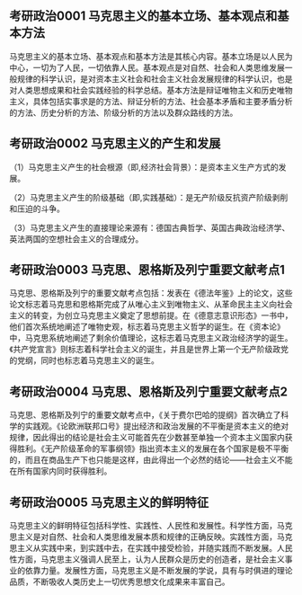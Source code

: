 ## 考研政治0001 马克思主义的基本立场、基本观点和基本方法
马克思主义的基本立场、基本观点和基本方法是其核心内容。基本立场是以人民为中心，一切为了人民，一切依靠人民。基本观点是对自然、社会和人类思维发展一般规律的科学认识，是对资本主义社会和社会主义社会发展规律的科学认识，也是对人类思想成果和社会实践经验的科学总结。基本方法是辩证唯物主义和历史唯物主义，具体包括实事求是的方法、辩证分析的方法、社会基本矛盾和主要矛盾分析的方法、历史分析的方法、阶级分析的方法以及群众路线的方法。

## 考研政治0002 马克思主义的产生和发展
（1）马克思主义产生的社会根源（即,经济社会背景）：是资本主义生产方式的发展。

（2）马克思主义产生的阶级基础（即,实践基础）：是无产阶级反抗资产阶级剥削和压迫的斗争。

（3）马克思主义产生的直接理论来源有：德国古典哲学、英国古典政治经济学、英法两国的空想社会主义的合理成分。

## 考研政治0003 马克思、恩格斯及列宁重要文献考点1
马克思、恩格斯及列宁的重要文献考点包括：发表在《德法年鉴》上的论文，这些论文标志着马克思和恩格斯完成了从唯心主义到唯物主义、从革命民主主义向社会主义的转变，为创立马克思主义奠定了思想前提。在《德意志意识形态》一书中，他们首次系统地阐述了唯物史观，标志着马克思主义哲学的诞生。在《资本论》中，马克思系统地阐述了剩余价值理论，这标志着马克思主义政治经济学的诞生。《共产党宣言》则标志着科学社会主义的诞生，并且是世界上第一个无产阶级政党的党纲，同时也标志着马克思主义的诞生。

## 考研政治0004 马克思、恩格斯及列宁重要文献考点2
马克思、恩格斯及列宁的重要文献考点中，《关于费尔巴哈的提纲》首次确立了科学的实践观。《论欧洲联邦口号》提出经济和政治发展的不平衡是资本主义的绝对规律，因此得出的结论是社会主义可能首先在少数甚至单独一个资本主义国家内获得胜利。《无产阶级革命的军事纲领》指出资本主义的发展在各个国家是极不平衡的，而且在商品生产下也只能是这样，由此得出一个必然的结论——社会主义不能在所有国家内同时获得胜利。

## 考研政治0005 马克思主义的鲜明特征
马克思主义的鲜明特征包括科学性、实践性、人民性和发展性。科学性方面，马克思主义是对自然、社会和人类思维发展本质和规律的正确反映。实践性方面，马克思主义从实践中来，到实践中去，在实践中接受检验，并随实践而不断发展。人民性方面，马克思主义强调人民至上，认为人民群众是历史的创造者，是社会主义事业的依靠力量。发展性方面，马克思主义是不断发展的学说，具有与时俱进的理论品质，不断吸收人类历史上一切优秀思想文化成果来丰富自己。